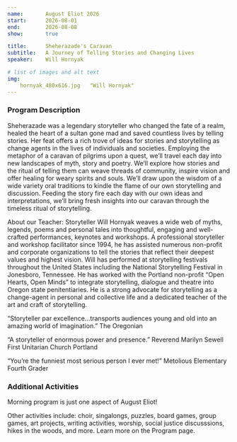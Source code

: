 ```yaml
---
name:       August Eliot 2026
start:      2026-08-01
end:        2026-08-08
show:       true

title:      Sheherazade's Caravan
subtitle:   A Journey of Telling Stories and Changing Lives
speaker:    Will Hornyak

# list of images and alt text
img:
    hornyak_480x616.jpg   "Will Hornyak"
---
```


### Program Description

Sheherazade was a legendary storyteller who changed the fate of a realm, healed the heart of a sultan gone mad and saved countless lives by telling stories.  Her feat offers a rich trove of ideas for stories and storytelling as change agents in the lives of individuals and societies.  Employing the metaphor of a caravan of pilgrims upon a quest, we’ll travel each day into new landscapes of myth, story and poetry.  We’ll explore how stories and the ritual of telling them can weave threads of community, inspire vision and offer healing for weary spirits and souls. We’ll draw upon the wisdom of a wide variety oral traditions to kindle the flame of our own storytelling and discussion.  Feeding the story fire each day with our own ideas and interpretations, we’ll bring fresh insights into our caravan through the timeless ritual of storytelling.

About our Teacher:  Storyteller Will Hornyak weaves a wide web of myths, legends, poems and personal tales into thoughtful, engaging and well-crafted performances, keynotes and workshops.  A professional storyteller and workshop facilitator since 1994, he has assisted numerous non-profit and corporate organizations to tell the stories that reflect their deepest values and highest vision.  Will has performed at storytelling festivals throughout the United States including the National Storytelling Festival in Jonesboro, Tennessee.  He has worked with the Portland non-profit “Open Hearts, Open Minds” to integrate storytelling, dialogue and theatre into Oregon state penitentiaries.  He is a strong advocate for storytelling as a change-agent in personal and collective life and a dedicated teacher of the art and craft of storytelling.

“Storyteller par excellence…transports audiences young and old into an amazing world of imagination.” The Oregonian

“A storyteller of enormous power and presence.”  Reverend Marilyn Sewell   First Unitarian Church  Portland

“You’re the funniest most serious person I ever met!”  Metolious Elementary Fourth Grader

### Additional Activities

Morning program is just one aspect of August Eliot!

Other activities include: choir, singalongs, puzzles, board games, group games, art projects, writing activities, worship, social justice discusssions, hikes in the woods, and more. Learn more on the Program page.

